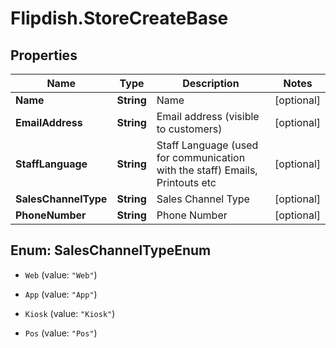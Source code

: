 # Flipdish.StoreCreateBase

## Properties

Name | Type | Description | Notes
------------ | ------------- | ------------- | -------------
**Name** | **String** | Name | [optional] 
**EmailAddress** | **String** | Email address (visible to customers) | [optional] 
**StaffLanguage** | **String** | Staff Language (used for communication with the staff)  Emails, Printouts etc | [optional] 
**SalesChannelType** | **String** | Sales Channel Type | [optional] 
**PhoneNumber** | **String** | Phone Number | [optional] 



## Enum: SalesChannelTypeEnum


* `Web` (value: `"Web"`)

* `App` (value: `"App"`)

* `Kiosk` (value: `"Kiosk"`)

* `Pos` (value: `"Pos"`)




